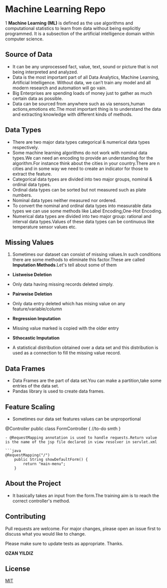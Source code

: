 

# Machine Learning Repo

1 **Machine Learning (ML)** is defined as the use algorithms and computational statistics to learn from data without being explicitly programmed. It is a subsection of the artificial intelligence domain within computer science.

## Source of Data

- It can be any unprocessed fact, value, text, sound or picture that is not being interpreted and analyzed. 
- Data is the most important part of all Data Analytics, Machine Learning, Artificial Intelligence. Without data, we can’t train any model and all modern research and automation will go vain. 
- Big Enterprises are spending loads of money just to gather as much certain data as possible.
- Data can be sourced from anywhere such as via sensors,human actions,emotions etc.The most important thing is to understand the data and extracting knowledge with different kinds of methods.

## Data Types

- There are two major data types categorical & numerical data types respectively.
- Some machine learning algorithms do not work with nominal data types.We can need an encoding to provide an understanding for the algorithm.For instance think about the cities in your country.There are n cities and in some way we need to create an indicator for those to extract the feature.
- Categorical data types are divided into two major groups, nominal & ordinal data types.
- Ordinal data types can be sorted but not measured such as plate numbers.
- Nominal data types neither measured nor ordered.
- To convert the nominal and ordinal data types into measurable data types we can use some methods like Label Encoding,One-Hot Encoding.
- Numerical data types are divided into two major group: rational and interval data types.Values of these data types can be continuous like temperature sensor values etc.

## Missing Values
1. Sometimes our dataset can consist of missing values.In such conditions there are some methods to eliminate this factor.These are called **Imputation Methods**.Let's tell about some of them
- **Listweise Deletion**
 * Only data having missing records deleted simply.
- **Pairweise Deletion**
 * Only data entry deleted which has mising value on any feature/variable/column
- **Regression Imputation**
 * Missing value marked is copied with the older entry
- **Sthocastic Imputation**
 * A statistical distribution obtained over a data set and this distribution is used as a connection to fill the missing value record.

## Data Frames
- Data Frames are the part of data set.You can make a partition,take some entries of the data set.
- Pandas library is used to create data frames.

## Feature Scaling
- Sometimes our data set features values can be unproportional

@Controller
public class FormController {
//to-do smth
}
```
- @RequestMapping annotation is used to handle requests.Return value is the name of the jsp file declared in view resolver in servlet.xml

```java
@RequestMapping("/")
	public String showDefaultForm() {
		return "main-menu";
	}
```
## About the Project
- It basically takes an input from the form.The training aim is to reach the correct controller's method.

## Contributing
Pull requests are welcome. For major changes, please open an issue first to discuss what you would like to change.

Please make sure to update tests as appropriate. Thanks.

**OZAN YILDIZ**

## License
[MIT](https://choosealicense.com/licenses/mit/)
